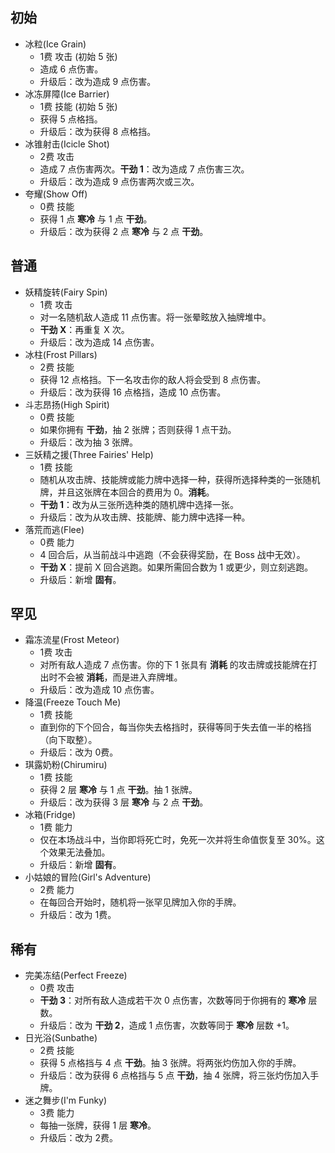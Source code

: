 ## 初始

- 冰粒(Ice Grain)
  - 1费 攻击 (初始 5 张)
  - 造成 6 点伤害。
  - 升级后：改为造成 9 点伤害。
- 冰冻屏障(Ice Barrier)
  - 1费 技能 (初始 5 张)
  - 获得 5 点格挡。
  - 升级后：改为获得 8 点格挡。
- 冰锥射击(Icicle Shot)
  - 2费 攻击
  - 造成 7 点伤害两次。**干劲 1**：改为造成 7 点伤害三次。
  - 升级后：改为造成 9 点伤害两次或三次。
- 夸耀(Show Off)
  - 0费 技能
  - 获得 1 点 **寒冷** 与 1 点 **干劲**。
  - 升级后：改为获得 2 点 **寒冷** 与 2 点 **干劲**。

## 普通

- 妖精旋转(Fairy Spin)
  - 1费 攻击
  - 对一名随机敌人造成 11 点伤害。将一张晕眩放入抽牌堆中。
  - **干劲 X**：再重复 X 次。
  - 升级后：改为造成 14 点伤害。
- 冰柱(Frost Pillars)
  - 2费 技能
  - 获得 12 点格挡。下一名攻击你的敌人将会受到 8 点伤害。
  - 升级后：改为获得 16 点格挡，造成 10 点伤害。
- 斗志昂扬(High Spirit)
  - 0费 技能
  - 如果你拥有 **干劲**，抽 2 张牌；否则获得 1 点干劲。
  - 升级后：改为抽 3 张牌。
- 三妖精之援(Three Fairies' Help)
  - 1费 技能
  - 随机从攻击牌、技能牌或能力牌中选择一种，获得所选择种类的一张随机牌，并且这张牌在本回合的费用为 0。**消耗**。
  - **干劲 1**：改为从三张所选种类的随机牌中选择一张。
  - 升级后：改为从攻击牌、技能牌、能力牌中选择一种。
- 落荒而逃(Flee)
  - 0费 能力
  - 4 回合后，从当前战斗中逃跑（不会获得奖励，在 Boss 战中无效）。
  - **干劲 X**：提前 X 回合逃跑。如果所需回合数为 1 或更少，则立刻逃跑。
  - 升级后：新增 **固有**。

## 罕见
- 霜冻流星(Frost Meteor)
  - 1费 攻击
  - 对所有敌人造成 7 点伤害。你的下 1 张具有 **消耗** 的攻击牌或技能牌在打出时不会被 **消耗**，而是进入弃牌堆。
  - 升级后：改为造成 10 点伤害。
- 降温(Freeze Touch Me)
  - 1费 技能
  - 直到你的下个回合，每当你失去格挡时，获得等同于失去值一半的格挡（向下取整）。
  - 升级后：改为 0费。
- 琪露奶粉(Chirumiru)
  - 1费 技能
  - 获得 2 层 **寒冷** 与 1 点 **干劲**。抽 1 张牌。
  - 升级后：改为获得 3 层 **寒冷** 与 2 点 **干劲**。
- 冰箱(Fridge)
  - 1费 能力
  - 仅在本场战斗中，当你即将死亡时，免死一次并将生命值恢复至 30%。这个效果无法叠加。
  - 升级后：新增 **固有**。
- 小姑娘的冒险(Girl's Adventure)
  - 2费 能力
  - 在每回合开始时，随机将一张罕见牌加入你的手牌。
  - 升级后：改为 1费。

## 稀有
- 完美冻结(Perfect Freeze)
  - 0费 攻击
  - **干劲 3**：对所有敌人造成若干次 0 点伤害，次数等同于你拥有的 **寒冷** 层数。
  - 升级后：改为 **干劲 2**，造成 1 点伤害，次数等同于 **寒冷** 层数 +1。
- 日光浴(Sunbathe)
  - 2费 技能
  - 获得 5 点格挡与 4 点 **干劲**。抽 3 张牌。将两张灼伤加入你的手牌。
  - 升级后：改为获得 6 点格挡与 5 点 **干劲**，抽 4 张牌，将三张灼伤加入手牌。
- 迷之舞步(I'm Funky)
  - 3费 能力
  - 每抽一张牌，获得 1 层 **寒冷**。
  - 升级后：改为 2费。